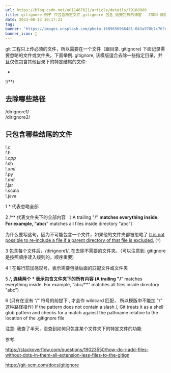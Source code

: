 ```yaml
---
url: https://blog.csdn.net/u011467621/article/details/79108980
title: gitignore 例子 只包含特定文件_gitignore 包含_刚搬完砖的博客 - CSDN 博客
date: 2023-08-13 10:17:21
tag: 
banner: "https://images.unsplash.com/photo-1689656966481-043a970b7c76?crop=entropy&cs=srgb&fm=jpg&ixid=M3w0Njc1ODd8MHwxfHJhbmRvbXx8fHx8fHwxfHwxNjkxODkyNDk1fA&ixlib=rb-4.0.3&q=85&fit=crop&w=682&max-h=540"
banner_icon: 🔖
---
```

git 工程只上传必须的文件，所以需要在一个文件（跟目录. gitignore) 下面记录需要忽略的文件或文件夹。下面举例. gitignore, 该模版适合去除一些指定目录，并且仅仅包含其他目录下的特定结尾的文件:

*  
!/**/  
## 去除哪些路径  
/dirignore1/  
/dirignore2/  
## 只包含哪些结尾的文件  
!*.c  
!*.h  
!*.cpp  
!*.sh  
!*.xml  
!*.py  
!*.md  
!*.jar  
!.scala  
!.java  

1 * 代表忽略全部

2 /** 代表文件夹下的全部内容 （ A trailing "/**" matches everything inside. For example, "abc/**" matches all files inside directory "abc"）

为什么要写这句，因为不可能包含一个文件，如果他的文件夹都被忽略了 [It is not possible to re-include a file if a parent directory of that file is excluded.](https://stackoverflow.com/a/20652768/6309) (`*`)  

3 包含每个文件后，/dirignore1/, 在去除不需要的文件夹。（可以注意到. gitignore 是按照顺序读入规则的，顺序重要)

4 ! 在每行前加感叹号，表示需要包括后面的匹配文件或文件夹

5 /**, 连续两个 * 表示包含文件夹下的所有内容 (A trailing "/**" matches everything inside. For example, "abc/**" matches all files inside directory "abc")

6 (只有在没有 “/” 符号的前提下 , 才会作 wildcard 匹配， 所以模版中不能加 "/" 这种路径操作) If the pattern does not contain a slash /, Git treats it as a shell glob pattern and checks for a match against the pathname relative to the location of the .gitignore file

注意: 我查了半天，没查到如何只包含某个文件夹下的特定文件的功能

参考:

https://stackoverflow.com/questions/19023550/how-do-i-add-files-without-dots-in-them-all-extension-less-files-to-the-gitign

https://git-scm.com/docs/gitignore